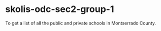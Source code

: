 # skolis-odc-sec2-group-1
To get a list of all the public and private schools in Montserrado County.
